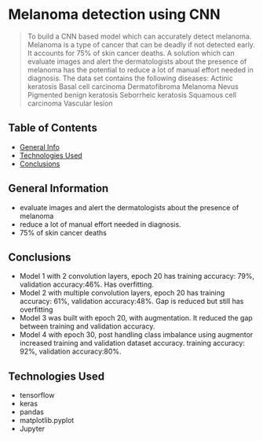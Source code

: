 # Melanoma detection using CNN
> To build a CNN based model which can accurately detect melanoma. Melanoma is a type of cancer that can be deadly if not detected early. It accounts for 75% of skin cancer deaths. A solution which can evaluate images and alert the dermatologists about the presence of melanoma has the potential to reduce a lot of manual effort needed in diagnosis.
> The data set contains the following diseases:
Actinic keratosis Basal cell carcinoma Dermatofibroma Melanoma Nevus Pigmented benign keratosis Seborrheic keratosis Squamous cell carcinoma Vascular lesion


## Table of Contents
* [General Info](#general-information)
* [Technologies Used](#technologies-used)
* [Conclusions](#conclusions)



## General Information
- evaluate images and alert the dermatologists about the presence of melanoma
- reduce a lot of manual effort needed in diagnosis.
- 75% of skin cancer deaths


## Conclusions
- Model 1 with 2 convolution layers, epoch 20 has training accuracy: 79%, validation accuracy:46%. Has overfitting.
- Model 2 with multiple convolution layers, epoch 20 has training accuracy: 61%, validation accuracy:48%. Gap is reduced but still has overfitting
- Model 3 was built with epoch 20, with augmentation. It reduced the gap between training and validation accuracy.
- Model 4 with epoch 30, post handling class imbalance using augmentor increased training and validation dataset accuracy. training accuracy: 92%, validation accuracy:80%. 

## Technologies Used
- tensorflow 
- keras
- pandas
- matplotlib.pyplot
- Jupyter
